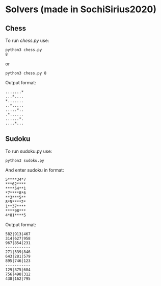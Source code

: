 # Solvers (made in SochiSirius2020)

## Chess
To run *chess.py* use:

``` python3
python3 chess.py
8
```

or

``` python3
python3 chess.py 8
```

Output format:

```
.......*
...*....
*.......
..*.....
.....*..
.*......
......*.
....*...
```

## Sudoku
To run sudoku.py use:

``` python3
python3 sudoku.py
```
And enter sudoku in format:
```
5****34*7
***62****
****54**1
*7****8*6
**3***5**
8*5****2*
1**37****
****98***
4*81****5
```
Output format:
```
582|913|467
314|627|958
967|854|231
-----------
271|539|846
643|281|579
895|746|123
-----------
129|375|684
756|498|312
438|162|795
```